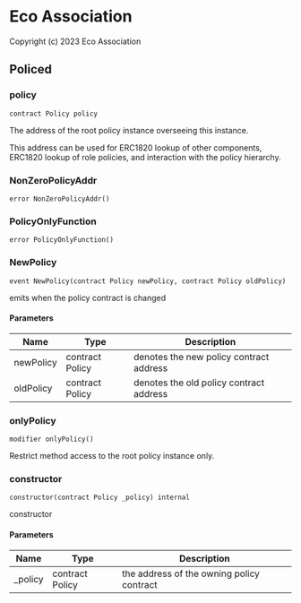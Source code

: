 # Eco Association

Copyright (c) 2023 Eco Association

## Policed

### policy

```solidity
contract Policy policy
```

The address of the root policy instance overseeing this instance.

This address can be used for ERC1820 lookup of other components, ERC1820
lookup of role policies, and interaction with the policy hierarchy.

### NonZeroPolicyAddr

```solidity
error NonZeroPolicyAddr()
```

### PolicyOnlyFunction

```solidity
error PolicyOnlyFunction()
```

### NewPolicy

```solidity
event NewPolicy(contract Policy newPolicy, contract Policy oldPolicy)
```

emits when the policy contract is changed

#### Parameters

| Name | Type | Description |
| ---- | ---- | ----------- |
| newPolicy | contract Policy | denotes the new policy contract address |
| oldPolicy | contract Policy | denotes the old policy contract address |

### onlyPolicy

```solidity
modifier onlyPolicy()
```

Restrict method access to the root policy instance only.

### constructor

```solidity
constructor(contract Policy _policy) internal
```

constructor

#### Parameters

| Name | Type | Description |
| ---- | ---- | ----------- |
| _policy | contract Policy | the address of the owning policy contract |

